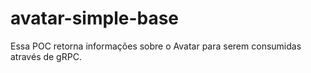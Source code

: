 # avatar-simple-base

Essa POC retorna informações sobre o Avatar para serem consumidas através de gRPC.
